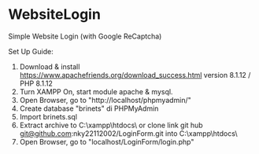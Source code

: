 # WebsiteLogin
Simple Website Login (with Google ReCaptcha)

Set Up Guide:
1. Download & install https://www.apachefriends.org/download_success.html version 8.1.12 / PHP 8.1.12
2. Turn XAMPP On, start module apache & mysql.
3. Open Browser, go to "http://localhost/phpmyadmin/"
4. Create database "brinets" di PHPMyAdmin
5. Import brinets.sql
6. Extract archive to C:\xampp\htdocs\ or clone link git hub git@github.com:nky22112002/LoginForm.git into C:\xampp\htdocs\
7. Open Browser, go to "localhost/LoginForm/login.php"
 
